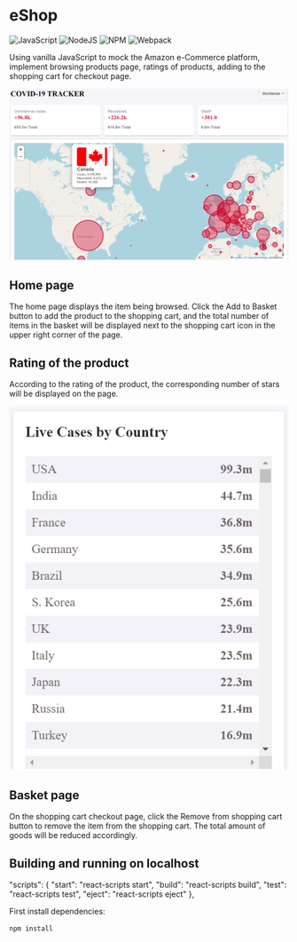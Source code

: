 # eShop

![JavaScript](https://img.shields.io/badge/javascript-%23323330.svg?style=for-the-badge&logo=javascript&logoColor=%23F7DF1E)
![NodeJS](https://img.shields.io/badge/node.js-6DA55F?style=for-the-badge&logo=node.js&logoColor=white)
![NPM](https://img.shields.io/badge/NPM-%23000000.svg?style=for-the-badge&logo=npm&logoColor=white)
![Webpack](https://img.shields.io/badge/webpack-%238DD6F9.svg?style=for-the-badge&logo=webpack&logoColor=black)

Using vanilla JavaScript to mock the Amazon e-Commerce platform, implement browsing products page, ratings of products, adding to the shopping cart for checkout page.

![Covid19-Tracker](https://github.com/erinz2020/pictures/blob/main/1.png)

## Home page
The home page displays the item being browsed. Click the Add to Basket button to add the product to the shopping cart, and the total number of items in the basket will be displayed next to the shopping cart icon in the upper right corner of the page.

## Rating of the product
According to the rating of the product, the corresponding number of stars will be displayed on the page.

![Covid19-Tracker](https://github.com/erinz2020/pictures/blob/main/2.png)

## Basket page
On the shopping cart checkout page, click the Remove from shopping cart button to remove the item from the shopping cart. The total amount of goods will be reduced accordingly.

## Building and running on localhost

"scripts": {
    "start": "react-scripts start",
    "build": "react-scripts build",
    "test": "react-scripts test",
    "eject": "react-scripts eject"
  },

First install dependencies:

```sh
npm install
```
